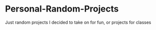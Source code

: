 # Personal-Random-Projects
Just random projects I decided to take on for fun, or projects for classes
